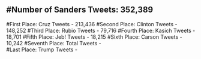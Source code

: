#Number of Sanders Tweets: 352,389
---
#First Place: Cruz Tweets - 213,436
#Second Place: Clinton Tweets - 148,252
#Third Place: Rubio Tweets - 79,716
#Fourth Place: Kasich Tweets - 18,701
#Fifth Place: Jeb! Tweets - 18,215
#Sixth Place: Carson Tweets - 10,242
#Seventh Place: Total Tweets -  
#Last Place: Trump Tweets - 
